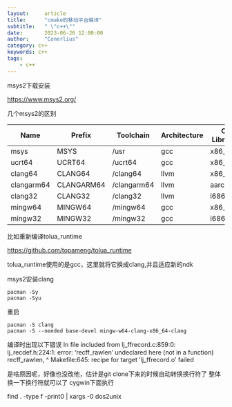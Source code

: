 ```yaml
---
layout:     article
title:      "cmake的移动平台编译"
subtitle:   " \"c++\""
date:       2023-06-26 12:00:00
author:     "Conerlius"
category: c++
keywords: c++
tags:
    - c++
---
```


msys2下载安装

https://www.msys2.org/

几个msys2的区别




|Name	|Prefix	|Toolchain|	Architecture|	C Library|	C++ Library|
|--|--|--|--|--|--|
|msys	    |MSYS       |/usr       |gcc	|x86_64 |cygwin |libstdc++|
|ucrt64	    |UCRT64	    |/ucrt64	|gcc	|x86_64	|ucrt	|libstdc++|
|clang64	|CLANG64	|/clang64	|llvm	|x86_64	|ucrt	|libc++|
|clangarm64	|CLANGARM64	|/clangarm64|llvm	|aarch64|ucrt	|libc++|
|clang32	|CLANG32	|/clang32	|llvm	|i686	|ucrt	|libc++|
|mingw64	|MINGW64	|/mingw64	|gcc	|x86_64	|msvcrt	|libstdc++|
|mingw32	|MINGW32	|/mingw32	|gcc	|i686	|msvcrt	|libstdc++|

比如重新编译tolua_runtime

https://github.com/topameng/tolua_runtime

tolua_runtime使用的是gcc，这里就将它换成clang,并且适应新的ndk

msys2安装clang

```
pacman -Sy
pacman -Syu
```
重启

```
pacman -S clang
pacman -S --needed base-devel mingw-w64-clang-x86_64-clang
```

编译时出现以下错误
In file included from lj_ffrecord.c:859:0: lj_recdef.h:224:1: error: ‘recff_rawlen’ undeclared here (not in a function) recff_rawlen, ^ Makefile:645: recipe for target 'lj_ffrecord.o' failed

是啥原因呢，好像也没改他，估计是git clone下来的时候自动转换换行符了
整体换一下换行符就可以了
cygwin下面执行

find . -type f -print0 | xargs -0 dos2unix
